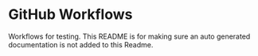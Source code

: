 # GitHub Workflows

Workflows for testing. This README is for making sure an auto generated documentation is not added to this Readme.

